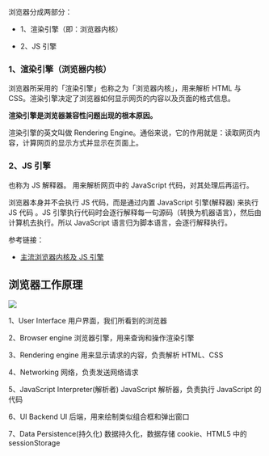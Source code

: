 <!--
 * @Brief:
 * @LastEditors: Jerry Lee
 * @LastEditTime: 2020-07-23 13:18:18
-->

浏览器分成两部分：

-   1、渲染引擎（即：浏览器内核）

-   2、JS 引擎

### 1、渲染引擎（浏览器内核）

浏览器所采用的「渲染引擎」也称之为「浏览器内核」，用来解析 HTML 与 CSS。渲染引擎决定了浏览器如何显示网页的内容以及页面的格式信息。

**渲染引擎是浏览器兼容性问题出现的根本原因。**

渲染引擎的英文叫做 Rendering Engine。通俗来说，它的作用就是：读取网页内容，计算网页的显示方式并显示在页面上。

### 2、JS 引擎

也称为 JS 解释器。 用来解析网页中的 JavaScript 代码，对其处理后再运行。

浏览器本身并不会执行 JS 代码，而是通过内置 JavaScript 引擎(解释器) 来执行 JS 代码 。JS 引擎执行代码时会逐行解释每一句源码（转换为机器语言），然后由计算机去执行。所以 JavaScript 语言归为脚本语言，会逐行解释执行。

参考链接：

-   [主流浏览器内核及 JS 引擎](https://juejin.im/post/5ada727c518825670b33a584)

## 浏览器工作原理

![](http://img.smyhvae.com/20180124_1700.png)

1、User Interface 用户界面，我们所看到的浏览器

2、Browser engine 浏览器引擎，用来查询和操作渲染引擎

3、Rendering engine 用来显示请求的内容，负责解析 HTML、CSS

4、Networking 网络，负责发送网络请求

5、JavaScript Interpreter(解析者) JavaScript 解析器，负责执行 JavaScript 的代码

6、UI Backend UI 后端，用来绘制类似组合框和弹出窗口

7、Data Persistence(持久化) 数据持久化，数据存储 cookie、HTML5 中的 sessionStorage
